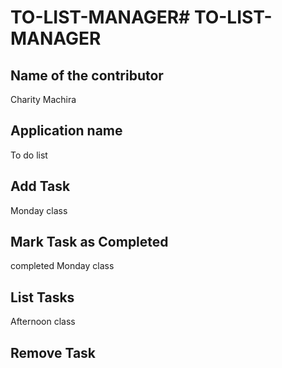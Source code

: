 # TO-LIST-MANAGER# TO-LIST-MANAGER
## Name of the contributor
Charity Machira
##  Application name
To do list
## Add Task
Monday class
## Mark Task as Completed
completed Monday class
## List Tasks
Afternoon class
## Remove Task

